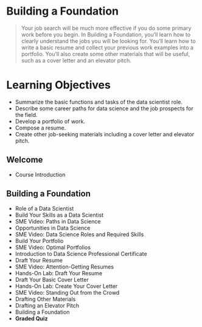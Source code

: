 # Building a Foundation
> Your job search will be much more effective if you do some primary work before you begin. In Building a Foundation, you’ll learn how to clearly understand the jobs you will be looking for. You’ll learn how to write a basic resume and collect your previous work examples into a portfolio. You’ll also create some other materials that will be useful, such as a cover letter and an elevator pitch.
# Learning Objectives
- Summarize the basic functions and tasks of the data scientist role.
- Describe some career paths for data science and the job prospects for the field.
- Develop a portfolio of work.
- Compose a resume.
- Create other job-seeking materials including a cover letter and elevator pitch.
## Welcome
- Course Introduction
## Building a Foundation
- Role of a Data Scientist
- Build Your Skills as a Data Scientist
- SME Video: Paths in Data Science
- Opportunities in Data Science
- SME Video: Data Science Roles and Required Skills
- Build Your Portfolio
- SME Video: Optimal Portfolios
- Introduction to Data Science Professional Certificate
- Draft Your Resume
- SME Video: Attention-Getting Resumes
- Hands-On Lab: Draft Your Resume
- Draft Your Basic Cover Letter
- Hands-On Lab: Create Your Cover Letter
- SME Video: Standing Out from the Crowd
- Drafting Other Materials
- Drafting an Elevator Pitch
- Building a Foundation
- **Graded Quiz**
